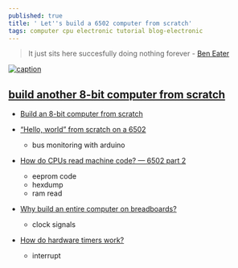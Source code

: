 ```yaml
---
published: true
title: ' Let''s build a 6502 computer from scratch'
tags: computer cpu electronic tutorial blog-electronic
---
```

> It just sits here succesfully doing nothing forever - [Ben Eater](https://www.youtube.com/channel/UCS0N5baNlQWJCUrhCEo8WlA) 

[![caption](https://yt3.ggpht.com/S29wEjoodDYZ7RTVEtF30KrFOKABSlqphjNwGzC8RCslsketGsynfUKr8aSpXWMBFAZH9AAP=w2560-fcrop64=1,00005a57ffffa5a8-k-c0xffffffff-no-nd-rj)](https://www.youtube.com/channel/UCS0N5baNlQWJCUrhCEo8WlA)

## [build another 8-bit computer from scratch](https://www.youtube.com/watch?v=HyznrdDSSGM&list=PLowKtXNTBypGqImE405J2565dvjafglHU)

- [Build an 8-bit computer from scratch](https://eater.net/8bit/)

- [“Hello, world” from scratch on a 6502](https://www.youtube.com/watch?v=LnzuMJLZRdU)
    - bus monitoring with arduino
- [How do CPUs read machine code? — 6502 part 2](https://www.youtube.com/watch?v=yl8vPW5hydQ)
	- eeprom code
	- hexdump
	- ram read
    
- [Why build an entire computer on breadboards?](https://www.youtube.com/watch?v=fCbAafKLqC8)
	- clock signals
    
    
- [How do hardware timers work?](https://www.youtube.com/watch?v=g_koa00MBLg)
	- interrupt
